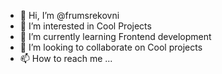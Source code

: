 - 👋 Hi, I’m @frumsrekovni
- 👀 I’m interested in Cool Projects
- 🌱 I’m currently learning Frontend development
- 💞️ I’m looking to collaborate on Cool projects
- 📫 How to reach me ...

<!---
frumsrekovni/frumsrekovni is a ✨ special ✨ repository because its `README.md` (this file) appears on your GitHub profile.
You can click the Preview link to take a look at your changes.
--->
